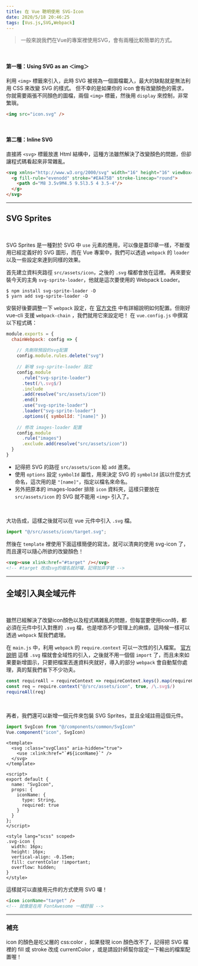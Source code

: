 ```yaml
---
title: 在 Vue 聰明使用 SVG-Icon
date: 2020/5/18 20:46:25
tags: [Vus.js,SVG,Webpack]
---
```

> 一般來說我們在Vue的專案裡使用SVG，會有兩種比較簡單的方式。

</br>

#### 第一種：Using SVG as an ＜img＞
利用 `<img>` 標籤來引入，此時 SVG 被視為一個圖檔載入，最大的缺點就是無法利用 CSS 來改變 SVG 的樣式。
但不幸的是如果你的 icon 會有改變顏色的需求，你就需要兩張不同顏色的圖檔，兩個 `<img>` 標籤，然後用 `display` 來控制，非常繁瑣。
```html
<img src="icon.svg" />
```

</br>

#### 第二種：Inline SVG
直接將 `<svg>` 標籤放進 Html 結構中，這種方法雖然解決了改變顏色的問題，但卻讓程式碼看起來非常雜亂。
```html
<svg xmlns="http://www.w3.org/2000/svg" width="16" height="16" viewBox="0 0 16 16">
  <g fill-rule="evenodd" stroke="#EA475B" stroke-linecap="round">
    <path d="M8 3.5v9M4.5 9.5l3.5 4 3.5-4"/>
  </g>
</svg>
```
---
## SVG Sprites

</br>

SVG Sprites 是一種對於 SVG 中 `use` 元素的應用，可以像是蓋印章一樣，不斷復用已經定義好的 SVG 圖形，而在 Vue 專案中，我們可以透過 `webpack` 的 `loader` 以及一些設定來達到同樣的效果。

首先建立資料夾路徑 `src/assets/icon`，之後的 `.svg` 檔都會放在這裡。
再來要安裝今天的主角 `svg-sprite-loader`，他就是這次要使用的 Webpack Loader。

```
$ npm install svg-sprite-loader -D
$ yarn add svg-sprite-loader -D
```

安裝好後要調整一下 `webpack` 設定，在 [官方文件](https://github.com/JetBrains/svg-sprite-loader) 中有詳細說明如何配置。但剛好 vue-cli 支援 `webpack-chain` ，我們就用它來設定吧！
在 `vue.config.js` 中撰寫以下程式碼：

```javascript
module.exports = {
  chainWebpack: config => {
  
    // 先刪除預設的svg配置
    config.module.rules.delete("svg")
    
    // 新增 svg-sprite-loader 設定
    config.module
      .rule("svg-sprite-loader") 
      .test(/\.svg$/)
      .include
      .add(resolve("src/assets/icon")）
      .end()
      .use("svg-sprite-loader")
      .loader("svg-sprite-loader")
      .options({ symbolId: "[name]" })
      
    // 修改 images-loader 配置
    config.module
      .rule("images")
      .exclude.add(resolve("src/assets/icon"))
  }
}
```
* 記得把 SVG 的路徑 `src/assets/icon` 給 `add` 進來。
* 使用 `options` 設定 `symbolId` 屬性，用來決定 SVG 的 `symbolId` 該以什麼方式命名，這次用的是 `"[name]"`，指定以檔名來命名。
* 另外把原本的 images-loader 排除 `icon` 資料夾，這樣只要放在 `src/assets/icon` 的 SVG 就不能用 `<img>` 引入了。

</br>

大功告成，這樣之後就可以在 vue 元件中引入 `.svg` 檔。

```javascript
import "@/src/assets/icon/target.svg";
```

然後在 `template` 裡使用下面這樣簡便的寫法，就可以清爽的使用 svg-icon 了，而且還可以隨心所欲的改變顏色！

```html
<svg><use xlink:href="#target" /></svg>
<!-- #target 改成svg的檔名就好囉，記得加井字號 -->
```

---
## 全域引入與全域元件

</br>

雖然已經解決了改變icon顏色以及程式碼雜亂的問題，但每當要使用icon時，都必須在元件中引入對應的 `.svg` 檔，也是增添不少管理上的麻煩，這時候一樣可以透過 `webpack` 幫我們處理。

在 `main.js` 中，利用 `webpack` 的 `require.context` 可以一次性的引入檔案。 [官方說明](https://webpack.js.org/guides/dependency-management/#require-context)
這樣 `.svg` 檔就會全域性的引入，之後就不用一個個 `import` 了，而且未來如果要新增圖示，只要把檔案丟進資料夾就好，導入的部分 `webpack` 會自動幫你處理，真的幫我們省下不少功夫。
```javascript
const requireAll = requireContext => requireContext.keys().map(requireContext)
const req = require.context("@/src/assets/icon", true, /\.svg$/)
requireAll(req)
```

</br>

再者，我們還可以新增一個元件來包裝 SVG Sprites，並且全域註冊這個元件。

```javascript
import SvgIcon from "@/components/common/SvgIcon"
Vue.component("icon", SvgIcon)
```
```vue
<template>
  <svg :class="svgClass" aria-hidden="true">
    <use :xlink:href="`#${iconName}`" />
  </svg>
</template>

<script>
export default {
  name: "SvgIcon",
  props: {
    iconName: {
      type: String,
      required: true
    }
  }
};
</script>

<style lang="scss" scoped>
.svg-icon {
  width: 16px;
  height: 16px;
  vertical-align: -0.15em;
  fill: currentColor !important;
  overflow: hidden;
}
</style>
```

這樣就可以直接用元件的方式使用 SVG 囉！

```html
<icon iconName="target" />
<!-- 就像是在用 FontAwesome 一樣舒服 -->
```

---
### 補充
icon 的顏色是吃父層的 css:color ，如果發現 icon 顏色改不了，記得把 SVG 檔裡的 fill 或 stroke 改成 currentColor ，或是請設計師幫你設定一下輸出的檔案配置喔！
